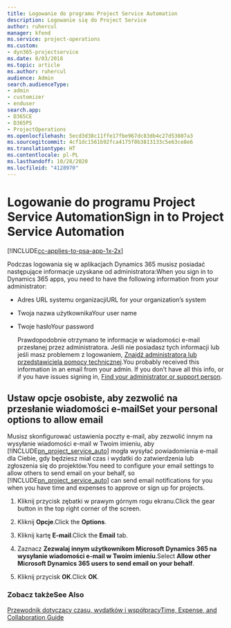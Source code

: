 ```yaml
---
title: Logowanie do programu Project Service Automation
description: Logowanie się do Project Service
author: ruhercul
manager: kfend
ms.service: project-operations
ms.custom:
- dyn365-projectservice
ms.date: 8/03/2018
ms.topic: article
ms.author: ruhercul
audience: Admin
search.audienceType:
- admin
- customizer
- enduser
search.app:
- D365CE
- D365PS
- ProjectOperations
ms.openlocfilehash: 5ecd3d38c11ffe17fbe967dc83db4c27d53807a3
ms.sourcegitcommit: 4cf1dc1561b92fca4175f0b3813133c5e63ce8e6
ms.translationtype: HT
ms.contentlocale: pl-PL
ms.lasthandoff: 10/28/2020
ms.locfileid: "4128970"
---
```

# <a name="sign-in-to-project-service-automation"></a><span data-ttu-id="9c82d-103">Logowanie do programu Project Service Automation</span><span class="sxs-lookup"><span data-stu-id="9c82d-103">Sign in to Project Service Automation</span></span>

[!INCLUDE[cc-applies-to-psa-app-1x-2x](../includes/cc-applies-to-psa-app-1x-2x.md)]

<span data-ttu-id="9c82d-104">Podczas logowania się w aplikacjach Dynamics 365 musisz posiadać następujące informacje uzyskane od administratora:</span><span class="sxs-lookup"><span data-stu-id="9c82d-104">When you sign in to Dynamics 365 apps, you need to have the following information from your administrator:</span></span>  
  
- <span data-ttu-id="9c82d-105">Adres URL systemu organizacji</span><span class="sxs-lookup"><span data-stu-id="9c82d-105">URL for your organization’s system</span></span>  
  
- <span data-ttu-id="9c82d-106">Twoja nazwa użytkownika</span><span class="sxs-lookup"><span data-stu-id="9c82d-106">Your user name</span></span>  
  
- <span data-ttu-id="9c82d-107">Twoje hasło</span><span class="sxs-lookup"><span data-stu-id="9c82d-107">Your password</span></span>  
  
  <span data-ttu-id="9c82d-108">Prawdopodobnie otrzymano te informacje w wiadomości e-mail przesłanej przez administratora. Jeśli nie posiadasz tych informacji lub jeśli masz problemem z logowaniem, [Znajdź administratora lub przedstawiciela pomocy technicznej](https://docs.microsoft.com/dynamics365/customerengagement/on-premises/basics/find-administrator-support).</span><span class="sxs-lookup"><span data-stu-id="9c82d-108">You probably received this information in an email from your admin. If you don’t have all this info, or if you have issues signing in, [Find your administrator or support person](https://docs.microsoft.com/dynamics365/customerengagement/on-premises/basics/find-administrator-support).</span></span>  
  
## <a name="set-your-personal-options-to-allow-email"></a><span data-ttu-id="9c82d-109">Ustaw opcje osobiste, aby zezwolić na przesłanie wiadomości e-mail</span><span class="sxs-lookup"><span data-stu-id="9c82d-109">Set your personal options to allow email</span></span>  
 <span data-ttu-id="9c82d-110">Musisz skonfigurować ustawienia poczty e-mail, aby zezwolić innym na wysyłanie wiadomości e-mail w Twoim imieniu, aby [!INCLUDE[pn_project_service_auto](../includes/pn-project-service-auto.md)] mogła wysyłać powiadomienia e-mail dla Ciebie, gdy będziesz miał czas i wydatki do zatwierdzenia lub zgłoszenia się do projektów.</span><span class="sxs-lookup"><span data-stu-id="9c82d-110">You need to configure your email settings to allow others to send email on your behalf, so [!INCLUDE[pn_project_service_auto](../includes/pn-project-service-auto.md)] can send email notifications for you when you have time and expenses to approve or sign up for projects.</span></span>  
  
1.  <span data-ttu-id="9c82d-111">Kliknij przycisk zębatki w prawym górnym rogu ekranu.</span><span class="sxs-lookup"><span data-stu-id="9c82d-111">Click the gear button in the top right corner of the screen.</span></span>  
  
2.  <span data-ttu-id="9c82d-112">Kliknij **Opcje**.</span><span class="sxs-lookup"><span data-stu-id="9c82d-112">Click the **Options**.</span></span>  
  
3.  <span data-ttu-id="9c82d-113">Kliknij kartę **E-mail**.</span><span class="sxs-lookup"><span data-stu-id="9c82d-113">Click the **Email** tab.</span></span>  
  
4.  <span data-ttu-id="9c82d-114">Zaznacz **Zezwalaj innym użytkownikom Microsoft Dynamics 365 na wysyłanie wiadomości e-mail w Twoim imieniu**.</span><span class="sxs-lookup"><span data-stu-id="9c82d-114">Select **Allow other Microsoft Dynamics 365 users to send email on your behalf**.</span></span>  
  
5.  <span data-ttu-id="9c82d-115">Kliknij przycisk **OK**.</span><span class="sxs-lookup"><span data-stu-id="9c82d-115">Click **OK**.</span></span>  
  
### <a name="see-also"></a><span data-ttu-id="9c82d-116">Zobacz także</span><span class="sxs-lookup"><span data-stu-id="9c82d-116">See Also</span></span>  
 [<span data-ttu-id="9c82d-117">Przewodnik dotyczący czasu, wydatków i współpracy</span><span class="sxs-lookup"><span data-stu-id="9c82d-117">Time, Expense, and Collaboration Guide</span></span>](../psa/time-expense-collaboration-guide.md)
